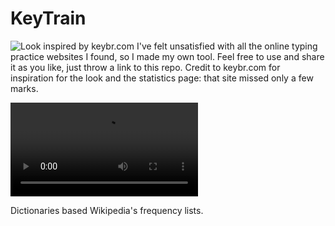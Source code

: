 # KeyTrain
![Look inspired by keybr.com](https://i.imgur.com/jH524LK.png)
I've felt unsatisfied with all the online typing practice websites I found, so I made my own tool. Feel free to use and share it as you like, just throw a link to this repo. Credit to keybr.com for inspiration for the look and the statistics page: that site missed only a few marks.

![Statistics inspired by keybr.com](https://i.imgur.com/jcdpomx.mp4)

Dictionaries based Wikipedia's frequency lists.
